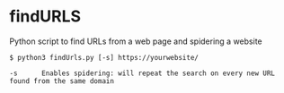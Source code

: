 # findURLS
Python script to find URLs from a web page and spidering a website

    $ python3 findUrls.py [-s] https://yourwebsite/
    
    -s      Enables spidering: will repeat the search on every new URL found from the same domain
